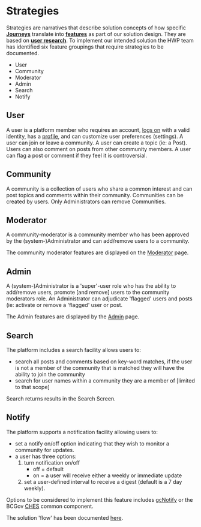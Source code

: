 # Strategies 

Strategies are narratives that describe solution concepts of how specific **[Journeys](https://github.com/bcgov/CITZ-HybridWorkplace/wiki/5.User-Journeys)** translate into **[features](https://github.com/bcgov/CITZ-HybridWorkplace/wiki/7.Security)** as part of our solution design. 
They are based on **[user research](https://github.com/bcgov/CITZ-HybridWorkplace/wiki/3.User-Research)**. To implement our intended solution the HWP team has identified six feature groupings that require strategies to be documented.

* User
* Community
* Moderator
* Admin
* Search
* Notify

## User

A user is a platform member who requires an account, [logs on](https://user-images.githubusercontent.com/82344553/157935583-ab1b70db-121b-41b4-a3fb-575e594b6a00.png) with a valid identity, has a [profile](https://github.com/bcgov/CITZ-HybridWorkplace/wiki/9.Wireframes#u1t4---profile), and can customize user preferences (settings). 
A user can join or leave a community. A user can create a topic (ie: a Post). Users can also comment on posts from other community members.  A user can flag a post or comment if they feel it is controversial.

## Community 

A community is a collection of users who share a common interest and can post topics and comments within their community. Communities can be created by users. Only Administrators can remove Communities.

## Moderator

A community-moderator is a community member who has been approved by the (system-)Administrator and can add/remove users to a community.

The community moderator features are displayed on the [Moderator](https://github.com/bcgov/CITZ-HybridWorkplace/blob/main/docs/moderatorPanel.png) page.

## Admin

A (system-)Administrator is a 'super'-user role who has the ability to add/remove users, promote [and remove] users to the community moderators role. 
An Administrator can adjudicate 'flagged' users and posts (ie: activate or remove a 'flagged' user or post. 

The Admin features are displayed by the [Admin](https://github.com/bcgov/CITZ-HybridWorkplace/blob/main/docs/AdminPanel.png) page.

## Search

The platform includes a search facility allows users to: 
* search all posts and comments based on key-word matches, if the user is not a member of the community that is matched they will have the ability to join the community
* search for user names within a community they are a member of [limited to that scope]

Search returns results in the Search Screen.

## Notify

The platform supports a notification facility allowing users to: 
* set a notify on/off option indicating that they wish to monitor a community for updates.
* a user has three options: 
     1. turn notification on/off
           - off = default 
           - on = a user will receive either a weekly or immediate update
     2. set a user-defined interval to receive a digest (default is a 7 day weekly).

Options to be considered to implement this feature includes [gcNotify](https://notification.canada.ca/) or the BCGov [CHES](https://digital.gov.bc.ca/common-components/common-hosted-email-service) common component.


The solution 'flow' has been documented [here](https://github.com/bcgov/CITZ-HybridWorkplace/wiki/9.Wireframes#flow-diagram).